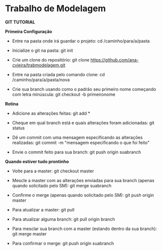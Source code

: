 Trabalho de Modelagem
============


**GIT TUTORIAL**

 

**Primeira Configuração**

- Entre na pasta onde irá guardar o projeto: cd /caminho/para/a/pasta

- Inicialize o git na pasta: git init

- Crie um clone do repositório: git clone https://github.com/ana-cvieira/trabmodelagem.git

- Entre na pasta criada pelo comando clone: cd /caminho/para/a/pasta/nova

- Crie sua branch usando como o padrão seu primeiro nome começando com letra minúscula: git checkout -b primeironome


**Rotina**

- Adicione as alterações feitas: git add *

- Cheque em qual branch está e quais alterações foram adicionadas: git status

- Dê um commit com uma mensagem especificando as alterações realizadas: git commit -m "mensagem especificando o que foi feito"

- Envie o commit feito para sua branch: git push origin suabranch

**Quando estiver tudo prontinho**

- Volte para a master: git checkout master

- Mescle a master com as alterações enviadas para sua branch (apenas quando solicitado pelo SM): git merge suabranch

- Confirme o merge (apenas quando solicitado pelo SM): git push origin master

- Para atualizar a master: git pull

- Para atualizar alguma branch: git pull origin branch

- Para mesclar sua branch com a master (estando dentro da sua branch): git merge master

- Para confirmar o merge: git push origin suabranch

